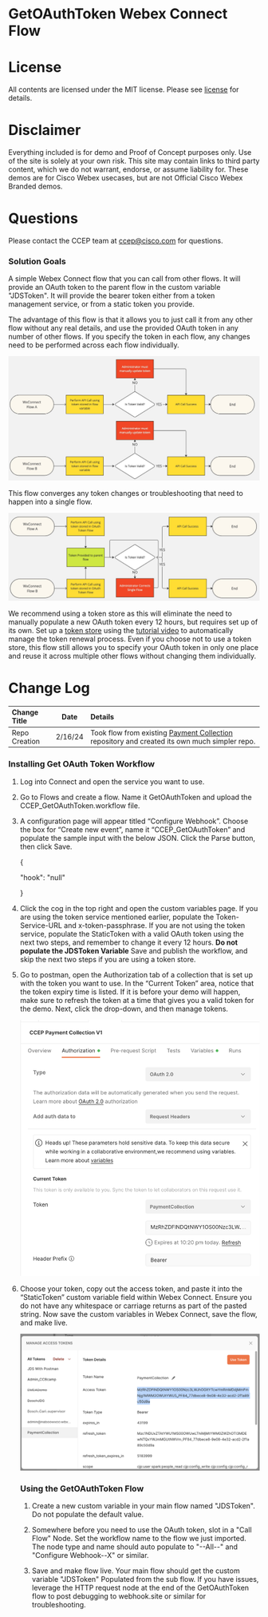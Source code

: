 # GetOAuthToken Webex Connect Flow

# License
All contents are licensed under the MIT license. Please see [license](LICENSE) for details.

# Disclaimer
Everything included is for demo and Proof of Concept purposes only. Use of the site is solely at your own risk. This site may contain links to third party content, which we do not warrant, endorse, or assume liability for. These demos are for Cisco Webex usecases, but are not Official Cisco Webex Branded demos.

# Questions
Please contact the CCEP team at [ccep@cisco.com](mailto:ccep@cisco.com?subject=payment-collections-demo) for questions.

### Solution Goals
A simple Webex Connect flow that you can call from other flows. It will provide an OAuth token to the parent flow in the custom variable "JDSToken".  It will provide the bearer token either from a token management service, or from a static token you provide.

The advantage of this flow is that it allows you to just call it from any other flow without any real details, and use the provided OAuth token in any number of other flows.  If you specify the token in each flow, any changes need to be performed across each flow individually.

![](Images/GetOAuthToken-static.jpg)

This flow converges any token changes or troubleshooting that need to happen into a single flow.

![](Images/GetOAuthToken.jpg)

We recommend using a token store as this will eliminate the need to manually populate a new OAuth token every 12 hours, but requires set up of its own. Set up a [token store](https://github.com/WebexSamples/webex-contact-center-api-samples/tree/main/token-management-samples/token-service-sample) using the [tutorial video](https://app.vidcast.io/share/ed971770-49bb-47e5-96d0-7c920074fd53) to automatically manage the token renewal process.  Even if you choose not to use a token store, this flow still allows you to specify your OAuth token in only one place and reuse it across multiple other flows without changing them individually.

# Change Log

|Change Title|Date|Details|
|:---|:---:|:---|
|Repo Creation|2/16/24|Took flow from existing [Payment Collection](https://github.com/TeamCCEP/PaymentCollections) repository and created its own much simpler repo.|

### Installing Get OAuth Token Workflow

1. Log into Connect and open the service you want to use.
2. Go to Flows and create a flow. Name it GetOAuthToken and upload the CCEP_GetOAuthToken.workflow file.
3. A configuration page will appear titled “Configure Webhook”. Choose the box for “Create new event”, name it “CCEP_GetOAuthToken” and populate the sample input with the below JSON. Click the Parse button, then click Save.

    {

    "hook": "null"


    }

4. Click the cog in the top right and open the custom variables page.  If you are using the token service mentioned earlier, populate the Token-Service-URL and x-token-passphrase.  If you are not using the token service, populate the StaticToken with a valid OAuth token using the next two steps, and remember to change it every 12 hours. **Do not populate the JDSToken Variable**  Save and publish the workflow, and skip the next two steps if you are using a token store.
5. Go to postman, open the Authorization tab of a collection that is set up with the token you want to use. In the “Current Token” area, notice that the token expiry time is listed. If it is before your demo will happen, make sure to refresh the token at a time that gives you a valid token for the demo. Next, click the drop-down, and then manage tokens.  
      
    ![](Images/8729748174f57a05fc6a5f05180c1efe.png)
6. Choose your token, copy out the access token, and paste it into the “StaticToken” custom variable field within Webex Connect. Ensure you do not have any whitespace or carriage returns as part of the pasted string. Now save the custom variables in Webex Connect, save the flow, and make live.  
      
    ![](Images/d5ea153af3dd91ac1e0f7718750ea87f.png)

    ### Using the GetOAuthToken Flow

    1. Create a new custom variable in your main flow named "JDSToken".  Do not populate the default value.

    2. Somewhere before you need to use the OAuth token, slot in a "Call Flow" Node.  Set the workflow name to the flow we just imported.  The node type and name should auto populate to "--All--" and "Configure Webhook--X" or similar.

    3. Save and make flow live.  Your main flow should get the custom variable "JDSToken" Populated from the sub flow.  If you have issues, leverage the HTTP request node at the end of the GetOAuthToken flow to post debugging to webhook.site or similar for troubleshooting.